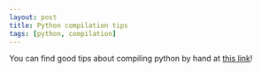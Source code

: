 ```yaml
---
layout: post
title: Python compilation tips
tags: [python, compilation]
---
```


You can find good tips about compiling python
by hand at [this link](https://github.com/pyenv/pyenv/wiki/Common-build-problems)!
